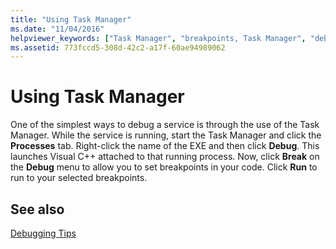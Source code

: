 ```yaml
---
title: "Using Task Manager"
ms.date: "11/04/2016"
helpviewer_keywords: ["Task Manager", "breakpoints, Task Manager", "debugging [ATL], using Task Manager"]
ms.assetid: 773fccd5-308d-42c2-a17f-60ae94989062
---
```

# Using Task Manager

One of the simplest ways to debug a service is through the use of the Task Manager. While the service is running, start the Task Manager and click the **Processes** tab. Right-click the name of the EXE and then click **Debug**. This launches Visual C++ attached to that running process. Now, click **Break** on the **Debug** menu to allow you to set breakpoints in your code. Click **Run** to run to your selected breakpoints.

## See also

[Debugging Tips](../atl/debugging-tips.md)
